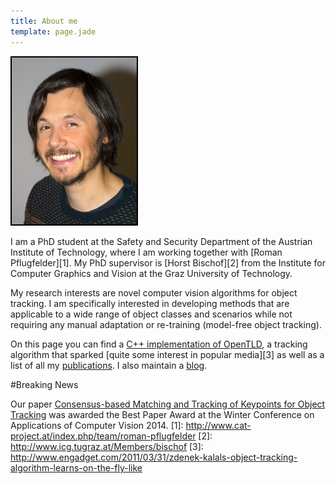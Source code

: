 ```yaml
---
title: About me
template: page.jade
---
```


<div class='sidecolumn'>
  <img style='border: 2px solid black' width='200' src='portrait.jpg' alt='My portrait' />
</div>

I am a PhD student at the Safety and Security Department of the Austrian Institute of Technology,
where I am working together with [Roman Pflugfelder][1].
My PhD supervisor is [Horst Bischof][2] from the Institute for Computer Graphics and Vision
at the Graz University of Technology.

My research interests are novel computer vision algorithms for object tracking.
I am specifically interested in developing methods that are applicable to a wide range of object classes and scenarios
while not requiring any manual adaptation or re-training (model-free object tracking).

On this page you can find a [C++ implementation of OpenTLD](/tld),
a tracking algorithm that sparked [quite some interest in popular media][3]
as well as a list of all my [publications](/publications).
I also maintain a [blog](/blog).

#Breaking News

Our paper [Consensus-based Matching and Tracking of Keypoints for Object Tracking](/cmt) was awarded the Best Paper Award at the Winter Conference on Applications of Computer Vision 2014.
[1]: http://www.cat-project.at/index.php/team/roman-pflugfelder
[2]: http://www.icg.tugraz.at/Members/bischof
[3]: http://www.engadget.com/2011/03/31/zdenek-kalals-object-tracking-algorithm-learns-on-the-fly-like
